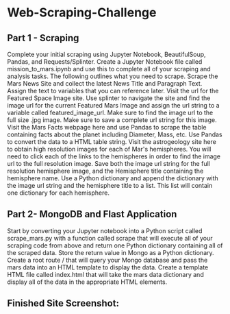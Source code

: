 # Web-Scraping-Challenge

## Part 1 - Scraping
Complete your initial scraping using Jupyter Notebook, BeautifulSoup, Pandas, and Requests/Splinter.
Create a Jupyter Notebook file called mission_to_mars.ipynb and use this to complete all of your scraping and analysis tasks. The following outlines what you need to scrape.
Scrape the Mars News Site and collect the latest News Title and Paragraph Text. Assign the text to variables that you can reference later.
Visit the url for the Featured Space Image site.
Use splinter to navigate the site and find the image url for the current Featured Mars Image and assign the url string to a variable called featured_image_url.
Make sure to find the image url to the full size .jpg image. Make sure to save a complete url string for this image.
Visit the Mars Facts webpage here and use Pandas to scrape the table containing facts about the planet including Diameter, Mass, etc.
Use Pandas to convert the data to a HTML table string.
Visit the astrogeology site here to obtain high resolution images for each of Mar's hemispheres.
You will need to click each of the links to the hemispheres in order to find the image url to the full resolution image.
Save both the image url string for the full resolution hemisphere image, and the Hemisphere title containing the hemisphere name. 
Use a Python dictionary and append the dictionary with the image url string and the hemisphere title to a list. This list will contain one dictionary for each hemisphere.

## Part 2- MongoDB and Flast Application
Start by converting your Jupyter notebook into a Python script called scrape_mars.py with a function called scrape that will execute all of your scraping code from above and 
return one Python dictionary containing all of the scraped data.
Store the return value in Mongo as a Python dictionary.
Create a root route / that will query your Mongo database and pass the mars data into an HTML template to display the data.
Create a template HTML file called index.html that will take the mars data dictionary and display all of the data in the appropriate HTML elements. 

## Finished Site Screenshot:

